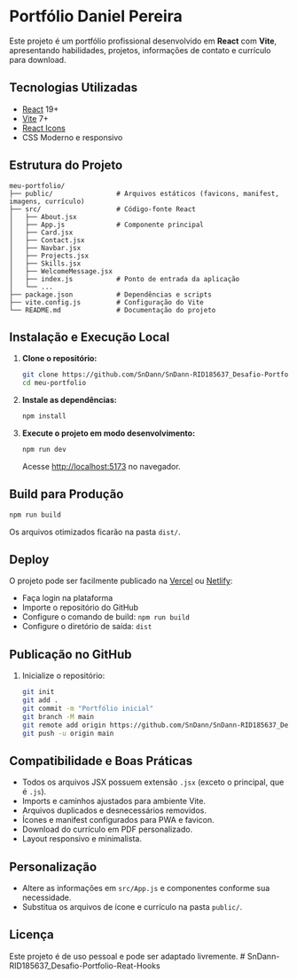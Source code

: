 # Portfólio Daniel Pereira

Este projeto é um portfólio profissional desenvolvido em **React** com **Vite**, apresentando habilidades, projetos, informações de contato e currículo para download.

## Tecnologias Utilizadas
- [React](https://react.dev/) 19+
- [Vite](https://vitejs.dev/) 7+
- [React Icons](https://react-icons.github.io/react-icons/)
- CSS Moderno e responsivo

## Estrutura do Projeto
```
meu-portfolio/
├── public/                # Arquivos estáticos (favicons, manifest, imagens, currículo)
├── src/                   # Código-fonte React
│   ├── About.jsx
│   ├── App.js             # Componente principal
│   ├── Card.jsx
│   ├── Contact.jsx
│   ├── Navbar.jsx
│   ├── Projects.jsx
│   ├── Skills.jsx
│   ├── WelcomeMessage.jsx
│   ├── index.js           # Ponto de entrada da aplicação
│   └── ...
├── package.json           # Dependências e scripts
├── vite.config.js         # Configuração do Vite
└── README.md              # Documentação do projeto
```

## Instalação e Execução Local
1. **Clone o repositório:**
   ```bash
   git clone https://github.com/SnDann/SnDann-RID185637_Desafio-Portfolio-Reat-Hooks.git
   cd meu-portfolio
   ```
2. **Instale as dependências:**
   ```bash
   npm install
   ```
3. **Execute o projeto em modo desenvolvimento:**
   ```bash
   npm run dev
   ```
   Acesse [http://localhost:5173](http://localhost:5173) no navegador.

## Build para Produção
```bash
npm run build
```
Os arquivos otimizados ficarão na pasta `dist/`.

## Deploy
O projeto pode ser facilmente publicado na [Vercel](https://vercel.com/) ou [Netlify](https://www.netlify.com/):
- Faça login na plataforma
- Importe o repositório do GitHub
- Configure o comando de build: `npm run build`
- Configure o diretório de saída: `dist`

## Publicação no GitHub
1. Inicialize o repositório:
   ```bash
   git init
   git add .
   git commit -m "Portfólio inicial"
   git branch -M main
   git remote add origin https://github.com/SnDann/SnDann-RID185637_Desafio-Portfolio-Reat-Hooks.git
   git push -u origin main
   ```

## Compatibilidade e Boas Práticas
- Todos os arquivos JSX possuem extensão `.jsx` (exceto o principal, que é `.js`).
- Imports e caminhos ajustados para ambiente Vite.
- Arquivos duplicados e desnecessários removidos.
- Ícones e manifest configurados para PWA e favicon.
- Download do currículo em PDF personalizado.
- Layout responsivo e minimalista.

## Personalização
- Altere as informações em `src/App.js` e componentes conforme sua necessidade.
- Substitua os arquivos de ícone e currículo na pasta `public/`.

## Licença
Este projeto é de uso pessoal e pode ser adaptado livremente.
#   S n D a n n - R I D 1 8 5 6 3 7 _ D e s a f i o - P o r t f o l i o - R e a t - H o o k s 
 
 